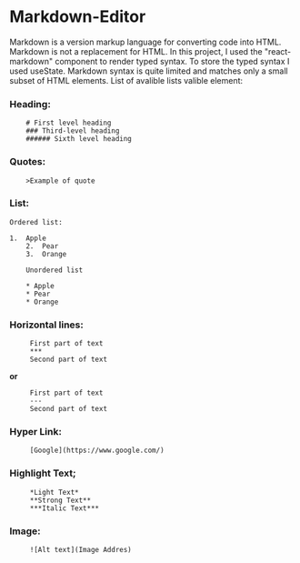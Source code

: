 # Markdown-Editor

Markdown is a version markup language for converting code into HTML. Markdown is not a replacement for HTML. 
In this project, I used the "react-markdown" component to render typed syntax. To store the typed syntax I used useState.
Markdown syntax is quite limited and matches only a small subset of HTML elements. List of avalible lists valible element:

### Heading:
        # First level heading
        ### Third-level heading
        ###### Sixth level heading

### Quotes:
        >Example of quote

### List:
    Ordered list:

	1.	Apple
        2.	Pear
        3.	Orange 
        
        Unordered list

        * Apple
        * Pear
        * Orange 

### Horizontal lines:
	     First part of text
         ***
         Second part of text

**or**
 
         First part of text
         ---
         Second part of text

### Hyper Link:
	     [Google](https://www.google.com/)

### Highlight Text;
	     *Light Text*
	     **Strong Text**
         ***Italic Text***

### Image:
         ![Alt text](Image Addres)